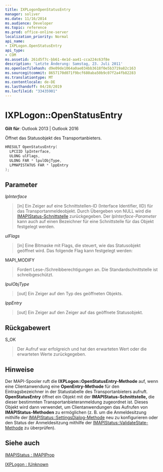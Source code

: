 ```yaml
---
title: IXPLogonOpenStatusEntry
manager: soliver
ms.date: 11/16/2014
ms.audience: Developer
ms.topic: reference
ms.prod: office-online-server
localization_priority: Normal
api_name:
- IXPLogon.OpenStatusEntry
api_type:
- COM
ms.assetid: 261d5f7c-bb61-4e1d-aa41-cca224c63f8e
description: 'Letzte Änderung: Samstag, 23. Juli 2011'
ms.openlocfilehash: d9e09de1064a0ae034bb3618f0e5b3719a82c163
ms.sourcegitcommit: 8657170d071f9bcf680aba50b9c07f2a4fb82283
ms.translationtype: MT
ms.contentlocale: de-DE
ms.lasthandoff: 04/28/2019
ms.locfileid: "33435901"
---
```

# <a name="ixplogonopenstatusentry"></a>IXPLogon::OpenStatusEntry

  
  
**Gilt für**: Outlook 2013 | Outlook 2016 
  
Öffnet das Statusobjekt des Transportanbieters.
  
```cpp
HRESULT OpenStatusEntry(
  LPCIID lpInterface,
  ULONG ulFlags,
  ULONG FAR * lpulObjType,
  LPMAPISTATUS FAR * lppEntry
);
```

## <a name="parameters"></a>Parameter

 _lpInterface_
  
> [in] Ein Zeiger auf eine Schnittstellen-ID (Interface Identifier, IID) für das Transportanmeldeobjekt. Durch Übergeben von NULL wird die [IMAPIStatus-Schnittstelle](imapistatusimapiprop.md) zurückgegeben. Der  _lpInterface-Parameter_ kann auch auf einen Bezeichner für eine Schnittstelle für das Objekt festgelegt werden. 
    
 _ulFlags_
  
> [in] Eine Bitmaske mit Flags, die steuert, wie das Statusobjekt geöffnet wird. Das folgende Flag kann festgelegt werden:
    
MAPI_MODIFY 
  
> Fordert Lese-/Schreibberechtigungen an. Die Standardschnittstelle ist schreibgeschützt. 
    
 _lpulObjType_
  
> [out] Ein Zeiger auf den Typ des geöffneten Objekts.
    
 _lppEntry_
  
> [out] Ein Zeiger auf den Zeiger auf das geöffnete Statusobjekt.
    
## <a name="return-value"></a>Rückgabewert

S_OK 
  
> Der Aufruf war erfolgreich und hat den erwarteten Wert oder die erwarteten Werte zurückgegeben.
    
## <a name="remarks"></a>Hinweise

Der MAPI-Spooler ruft die **IXPLogon::OpenStatusEntry-Methode** auf, wenn eine Clientanwendung eine **OpenEntry-Methode** für den Eintragsbezeichner in der Statustabelle des Transportanbieters aufruft. **OpenStatusEntry** öffnet ein Objekt mit der **IMAPIStatus-Schnittstelle,** die dieser bestimmten Transportanbieteranmeldung zugeordnet ist. Dieses Objekt wird dann verwendet, um Clientanwendungen das Aufrufen von **IMAPIStatus-Methoden** zu ermöglichen (z. B. um die Anmeldesitzung mithilfe der [IMAPIStatus::SettingsDialog-Methode](imapistatus-settingsdialog.md) neu zu konfigurieren oder den Status der Anmeldesitzung mithilfe der [IMAPIStatus::ValidateState-Methode](imapistatus-validatestate.md) zu überprüfen). 
  
## <a name="see-also"></a>Siehe auch



[IMAPIStatus : IMAPIProp](imapistatusimapiprop.md)
  
[IXPLogon : IUnknown](ixplogoniunknown.md)

